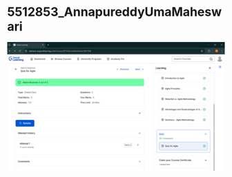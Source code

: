 # 5512853_AnnapureddyUmaMaheswari

![image alt](https://github.com/umareddy-01/5512853_AnnapureddyUmaMaheswari/blob/main/Agile%20certificate.jpeg?raw=true)


